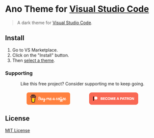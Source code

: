 # Ano Theme for [Visual Studio Code](http://code.visualstudio.com)

> A dark theme for [Visual Studio Code](http://code.visualstudio.com).

## Install

1. Go to VS Marketplace.
2. Click on the "Install" button.
3. Then [select a theme](https://code.visualstudio.com/docs/getstarted/themes#_selecting-the-color-theme).

### Supporting

<p align="center" >
	Like this free project? Consider supporting me to keep going.
</p>

<div align="top" style="display: flex; align-items: start; justify-content: center; gap: 10px; flex-wrap: wrap; margin-top: 20px">
<a href="https://www.buymeacoffee.com/lifinhime" target="_blank"><img src="icons/buymeacoffee-orange.svg" alt="Buy Me A Coffee" style="height: 40px !important;width: 140p !important; margin-right: 20px"></a>&nbsp;&emsp;&nbsp;<a href="https://www.patreon.com/lifinhime" target="_blank"><img src="icons/patreon.svg" alt="Patreon" style="height: 40px !important;width: 140p !important;"></a>

</div>

## License

[MIT License](./LICENSE)

